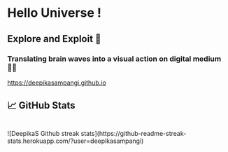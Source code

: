# Hello Universe !

## Explore and Exploit 🤘
### Translating brain waves into a visual action on digital medium 👩‍💻


<!--
**DeepikaSampangi/DeepikaSampangi** is a ✨ _special_ ✨ repository because its `README.md` (this file) appears on your GitHub profile.

Here are some ideas to get you started:

- 🔭 I’m currently working on ...
- 🌱 I’m currently learning ...
- 👯 I’m looking to collaborate on ...
- 🤔 I’m looking for help with ...
- 💬 Ask me about ...
- 📫 How to reach me: ...
- 😄 Pronouns: ...
- ⚡ Fun fact: ...
-->
https://deepikasampangi.github.io

## &#x1f4c8; GitHub Stats

<br/>
![DeepikaS Github streak stats](https://github-readme-streak-stats.herokuapp.com/?user=deepikasampangi) 

